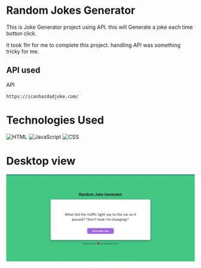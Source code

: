 # Random Jokes Generator

This is Joke Generator project  using API. this will Generate a joke each time botton click.

It took 1hr for me to complete this project.
handling API was something tricky for me.

## API used

API 
```
https://icanhazdadjoke.com/

```


# Technologies Used
![HTML](https://img.shields.io/badge/-HTML-brightgreen) 
![JavaScript](https://img.shields.io/badge/-javaScript-yellow ) 
![CSS](https://img.shields.io/badge/CSS-green ) 

# Desktop view

![Desktopview](preview.png.jpg) 
